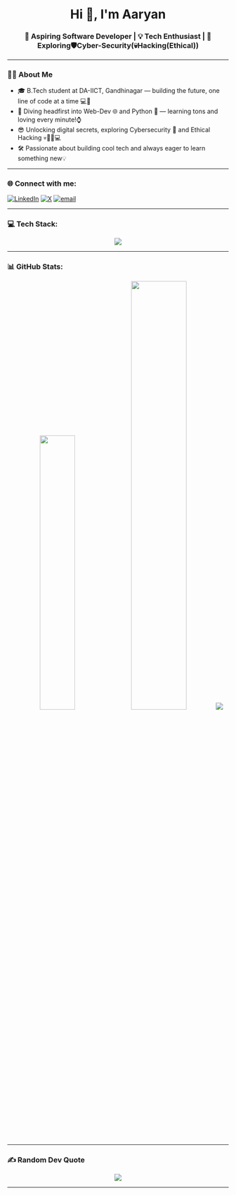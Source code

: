 <h1 align="center">Hi 👋, I'm Aaryan</h1>
<h3 align="center">🚀 Aspiring Software Developer | 💡 Tech Enthusiast | 🔎 Exploring🛡️Cyber-Security(💀Hacking(Ethical))</h3>

---

### 👨‍💻 **About Me**

- 🎓 B.Tech student at DA-IICT, Gandhinagar — building the future, one line of code at a time 💻🚀 
- 🔎 Diving headfirst into Web-Dev 🌐 and Python 🐍 — learning tons and loving every minute!⌚
- 😎 Unlocking digital secrets, exploring Cybersecurity 🔐 and Ethical Hacking 💀🕵️‍♂️💻
- 🛠️ Passionate about building cool tech and always eager to learn something new💡

---

### 🌐 Connect with me:
[![LinkedIn](https://skillicons.dev/icons?i=linkedin)](https://www.linkedin.com/in/aaryan-modi-5153b3315/) [![X](https://skillicons.dev/icons?i=twitter)](https://x.com/AaryanSpdev) [![email](https://skillicons.dev/icons?i=gmail)](mailto:aaryan.spdev@gmail.com) 

---

### 💻 Tech Stack:
<div align = "center">
  <img src="https://skillicons.dev/icons?i=html,css,js,c,cpp,md,py,linux,git,github" />
</div>

---

### 📊 GitHub Stats:
<div align="center">
  <img width = "40%" src="https://github-readme-stats.vercel.app/api?username=Aaryan-Modi&theme=neon&hide_border=false&include_all_commits=true&count_private=false" />
  <img width = "50%" src="https://nirzak-streak-stats.vercel.app/?user=Aaryan-Modi&theme=neon&hide_border=false" />
  <img src="https://github-readme-stats.vercel.app/api/top-langs/?username=Aaryan-Modi&theme=neon&hide_border=false&include_all_commits=true&count_private=false&layout=compact" />
</div>

---

### ✍️ Random Dev Quote

<div align="center">
  <img height = auto src="https://quotes-github-readme.vercel.app/api?type=horizontal&theme=radical" />
</div>

---
